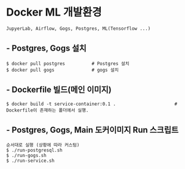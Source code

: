 # Docker ML 개발환경
```
JupyerLab, Airflow, Gogs, Postgres, ML(Tensorflow ...)
```


## - Postgres, Gogs 설치
```
$ docker pull postgres          # Postgres 설치
$ docker pull gogs              # gogs 설치
```

## - Dockerfile 빌드(메인 이미지)
```
$ docker build -t service-container:0.1 .                      # Dockerfile이 존재하는 폴더에서 실행.
```


## - Postgres, Gogs, Main 도커이미지 Run 스크립트
```
순서대로 실행 (상황에 따라 커스텀)
$ ./run-postgresql.sh
$ ./run-gogs.sh
$ ./run-service.sh
```

